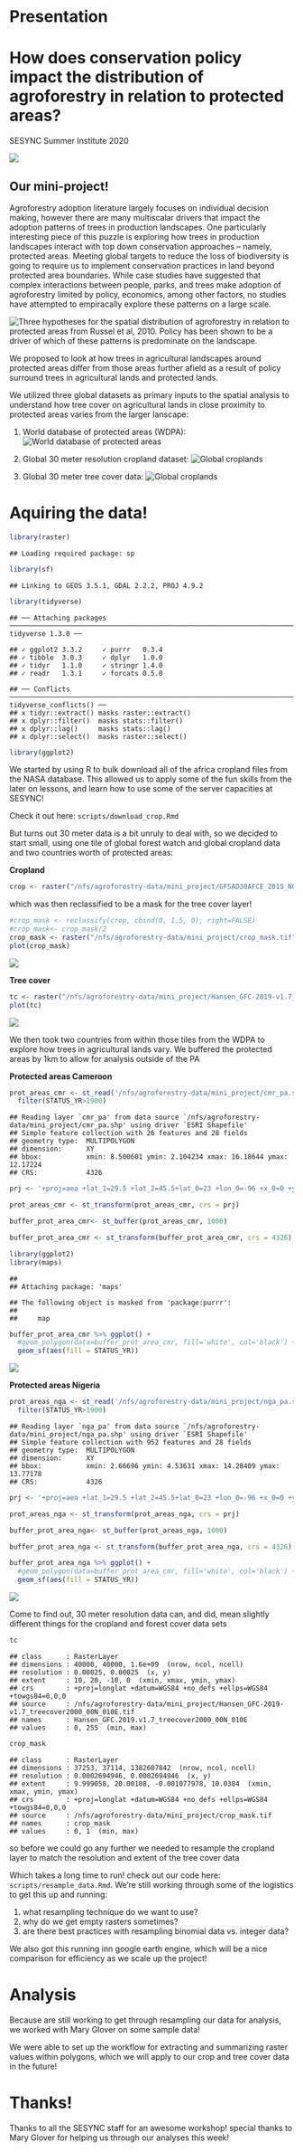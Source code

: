 Presentation
================

# How does conservation policy impact the distribution of agroforestry in relation to protected areas?

SESYNC Summer Institute 2020

![](../images/agroforestry.png)

## Our mini-project\!

Agroforestry adoption literature largely focuses on individual decision
making, however there are many multiscalar drivers that impact the
adoption patterns of trees in production landscapes. One particularly
interesting piece of this puzzle is exploring how trees in production
landscapes interact with top down conservation approaches – namely,
protected areas. Meeting global targets to reduce the loss of
biodiversity is going to require us to implement conservation practices
in land beyond protected area boundaries. While case studies have
suggested that complex interactions between people, parks, and trees
make adoption of agroforestry limited by policy, economics, among other
factors, no studies have attempted to empiracally explore these patterns
on a large scale.

![Three hypotheses for the spatial distribution of agroforestry in
relation to protected areas from Russel et al, 2010. Policy has been
shown to be a driver of which of these patterns is predominate on the
landscape.](../images/background_1.png)

We proposed to look at how trees in agricultural landscapes around
protected areas differ from those areas further afield as a result of
policy surround trees in agricultural lands and protected lands.

We utilized three global datasets as primary inputs to the spatial
analysis to understand how tree cover on agricultural lands in close
proximity to protected areas varies from the larger lanscape:

1)  World database of protected areas (WDPA): ![World database of
    protected areas](../images/wdpa.png)

2)  Global 30 meter resolution cropland dataset: ![Global
    croplands](../images/crops.png)

3)  Global 30 meter tree cover data: ![Global
    croplands](../images/gfw.png)

# Aquiring the data\!

``` r
library(raster)
```

    ## Loading required package: sp

``` r
library(sf)
```

    ## Linking to GEOS 3.5.1, GDAL 2.2.2, PROJ 4.9.2

``` r
library(tidyverse)
```

    ## ── Attaching packages ────────────────────────────────────────────────────────────────────────────────────── tidyverse 1.3.0 ──

    ## ✓ ggplot2 3.3.2     ✓ purrr   0.3.4
    ## ✓ tibble  3.0.3     ✓ dplyr   1.0.0
    ## ✓ tidyr   1.1.0     ✓ stringr 1.4.0
    ## ✓ readr   1.3.1     ✓ forcats 0.5.0

    ## ── Conflicts ───────────────────────────────────────────────────────────────────────────────────────── tidyverse_conflicts() ──
    ## x tidyr::extract() masks raster::extract()
    ## x dplyr::filter()  masks stats::filter()
    ## x dplyr::lag()     masks stats::lag()
    ## x dplyr::select()  masks raster::select()

``` r
library(ggplot2)
```

We started by using R to bulk download all of the africa cropland files
from the NASA database. This allowed us to apply some of the fun skills
from the later on lessons, and learn how to use some of the server
capacities at SESYNC\!

Check it out here: `scripts/download_crop.Rmd`

But turns out 30 meter data is a bit unruly to deal with, so we decided
to start small, using one tile of global forest watch and global
cropland data and two countries worth of protected areas:

**Cropland**

``` r
crop <- raster("/nfs/agroforestry-data/mini_project/GFSAD30AFCE_2015_N00E10_001_2017261090100.tif")
```

which was then reclassified to be a mask for the tree cover layer\!

``` r
#crop_mask <- reclassify(crop, cbind(0, 1.5, 0), right=FALSE)
#crop_mask<- crop_mask/2
crop_mask <- raster("/nfs/agroforestry-data/mini_project/crop_mask.tif")
plot(crop_mask)
```

![](presentation_files/figure-gfm/unnamed-chunk-3-1.png)<!-- -->

**Tree cover**

``` r
tc <- raster("/nfs/agroforestry-data/mini_project/Hansen_GFC-2019-v1.7_treecover2000_00N_010E.tif")
plot(tc)
```

![](presentation_files/figure-gfm/unnamed-chunk-4-1.png)<!-- -->

We then took two countries from within those tiles from the WDPA to
explore how trees in agricultural lands vary. We buffered the protected
areas by 1km to allow for analysis outside of the PA

**Protected areas Cameroon**

``` r
prot_areas_cmr <- st_read('/nfs/agroforestry-data/mini_project/cmr_pa.shp') %>%
  filter(STATUS_YR>1900)
```

    ## Reading layer `cmr_pa' from data source `/nfs/agroforestry-data/mini_project/cmr_pa.shp' using driver `ESRI Shapefile'
    ## Simple feature collection with 26 features and 28 fields
    ## geometry type:  MULTIPOLYGON
    ## dimension:      XY
    ## bbox:           xmin: 8.500601 ymin: 2.104234 xmax: 16.18644 ymax: 12.17224
    ## CRS:            4326

``` r
prj <- '+proj=aea +lat_1=29.5 +lat_2=45.5+lat_0=23 +lon_0=-96 +x_0=0 +y_0=0+ellps=GRS80+towgs84=0,0,0,0,0,0,0+units=m +no_defs'

prot_areas_cmr <- st_transform(prot_areas_cmr, crs = prj)

buffer_prot_area_cmr<- st_buffer(prot_areas_cmr, 1000) 

buffer_prot_area_cmr <- st_transform(buffer_prot_area_cmr, crs = 4326)
```

``` r
library(ggplot2)
library(maps)
```

    ## 
    ## Attaching package: 'maps'

    ## The following object is masked from 'package:purrr':
    ## 
    ##     map

``` r
buffer_prot_area_cmr %>% ggplot() +
  #geom_polygon(data=buffer_prot_area_cmr, fill='white', col='black') +
  geom_sf(aes(fill = STATUS_YR))
```

![](presentation_files/figure-gfm/unnamed-chunk-6-1.png)<!-- -->

**Protected areas Nigeria**

``` r
prot_areas_nga <- st_read('/nfs/agroforestry-data/mini_project/nga_pa.shp') %>%
  filter(STATUS_YR>1900)
```

    ## Reading layer `nga_pa' from data source `/nfs/agroforestry-data/mini_project/nga_pa.shp' using driver `ESRI Shapefile'
    ## Simple feature collection with 952 features and 28 fields
    ## geometry type:  MULTIPOLYGON
    ## dimension:      XY
    ## bbox:           xmin: 2.66696 ymin: 4.53631 xmax: 14.28409 ymax: 13.77178
    ## CRS:            4326

``` r
prj <- '+proj=aea +lat_1=29.5 +lat_2=45.5+lat_0=23 +lon_0=-96 +x_0=0 +y_0=0+ellps=GRS80+towgs84=0,0,0,0,0,0,0+units=m +no_defs'

prot_areas_nga <- st_transform(prot_areas_nga, crs = prj)

buffer_prot_area_nga<- st_buffer(prot_areas_nga, 1000) 

buffer_prot_area_nga <- st_transform(buffer_prot_area_nga, crs = 4326)
```

``` r
buffer_prot_area_nga %>% ggplot() +
  #geom_polygon(data=buffer_prot_area_cmr, fill='white', col='black') +
  geom_sf(aes(fill = STATUS_YR))
```

![](presentation_files/figure-gfm/unnamed-chunk-8-1.png)<!-- -->

Come to find out, 30 meter resolution data can, and did, mean slightly
different things for the cropland and forest cover data sets

``` r
tc
```

    ## class      : RasterLayer 
    ## dimensions : 40000, 40000, 1.6e+09  (nrow, ncol, ncell)
    ## resolution : 0.00025, 0.00025  (x, y)
    ## extent     : 10, 20, -10, 0  (xmin, xmax, ymin, ymax)
    ## crs        : +proj=longlat +datum=WGS84 +no_defs +ellps=WGS84 +towgs84=0,0,0 
    ## source     : /nfs/agroforestry-data/mini_project/Hansen_GFC-2019-v1.7_treecover2000_00N_010E.tif 
    ## names      : Hansen_GFC.2019.v1.7_treecover2000_00N_010E 
    ## values     : 0, 255  (min, max)

``` r
crop_mask
```

    ## class      : RasterLayer 
    ## dimensions : 37253, 37114, 1382607842  (nrow, ncol, ncell)
    ## resolution : 0.0002694946, 0.0002694946  (x, y)
    ## extent     : 9.999058, 20.00108, -0.001077978, 10.0384  (xmin, xmax, ymin, ymax)
    ## crs        : +proj=longlat +datum=WGS84 +no_defs +ellps=WGS84 +towgs84=0,0,0 
    ## source     : /nfs/agroforestry-data/mini_project/crop_mask.tif 
    ## names      : crop_mask 
    ## values     : 0, 1  (min, max)

so before we could go any further we needed to resample the cropland
layer to match the resolution and extent of the tree cover data

Which takes a long time to run\! check out our code here:
`scripts/resample_data.Rmd`. We’re still working through some of the
logistics to get this up and running:

1)  what resampling technique do we want to use?
2)  why do we get empty rasters sometimes?
3)  are there best practices with resampling binomial data vs. integer
    data?

We also got this running inn google earth engine, which will be a nice
comparison for efficiency as we scale up the project\!

# Analysis

Because are still working to get through resampling our data for
analysis, we worked with Mary Glover on some sample data\!

We were able to set up the workflow for extracting and summarizing
raster values within polygons, which we will apply to our crop and tree
cover data in the future\!

# Thanks\!

Thanks to all the SESYNC staff for an awesome workshop\! special thanks
to Mary Glover for helping us through our analyses this week\!
